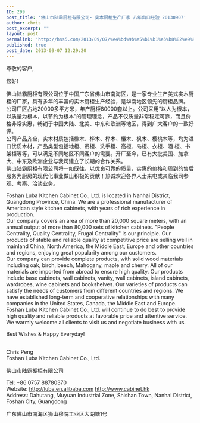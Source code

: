 ```yaml
---
ID: 299
post_title: '佛山市陆霸厨柜有限公司- 实木厨柜生产厂家 八年出口经验 20130907'
author: chris
post_excerpt: ""
layout: post
permalink: 'http://hss5.com/2013/09/07/%e4%bd%9b%e5%b1%b1%e5%b8%82%e9%99%86%e9%9c%b8%e5%8e%a8%e6%9f%9c%e6%9c%89%e9%99%90%e5%85%ac%e5%8f%b8-%e5%ae%9e%e6%9c%a8%e5%8e%a8%e6%9f%9c%e7%94%9f%e4%ba%a7%e5%8e%82%e5%ae%b6-%e5%85%ab%e5%b9%b4/'
published: true
post_date: 2013-09-07 12:29:20
---
```

<p>尊敬的客户,  <p>您好!  <p>佛山陆霸厨柜有限公司位于中国广东省佛山市南海区，是一家专业生产美式实木厨柜的厂家，具有多年的丰富的实木厨柜生产经验，是华南地区领先的厨柜品牌。<br>公司厂区占地20000多平方米，年产厨柜80000套以上。公司采用“以人为根本，以质量为根本，以节约为根本”的管理理念，产品不仅质量非常稳定可靠，而且价格非常实惠，畅销于中国大陆、北美、中东和欧洲等地区，得到广大客户的一致好评。<br>公司产品齐全，实木材质包括橡木、桦木、榉木、椿木、枫木、樱桃木等，均为进口优质木材，产品类型包括地柜、吊柜、洗手柜、高柜、岛柜、衣柜、酒 柜、书架柜等等，可以满足不同地区不同客户的需要。开厂至今，已有大批美国、加拿大、中东及欧洲企业与我司建立了长期的合作关系。<br>佛山陆霸厨柜有限公司将一如既往，以优良可靠的质量，实惠的价格和周到的售后服务为厨房的现代化事业做出积极的贡献！热诚欢迎各界人士来电或亲临我司参观、考察、洽谈业务。  <p>Foshan Luba Kitchen Cabinet Co., Ltd. is located in Nanhai District, Guangdong Province, China. We are a professional manufacturer of American style kitchen cabinets, with years of rich experience in production. <br>Our company covers an area of more than 20,000 square meters, with an annual output of more than 80,000 sets of kitchen cabinets. "People Centrality, Quality Centrality, Frugal Centrality" is our principle. Our products of stable and reliable quality at competitive price are selling well in mainland China, North America, the Middle East, Europe and other countries and regions, enjoying great popularity among our customers. <br>Our company can provide complete products, with solid wood materials including oak, birch, beech, Mahogany, maple and cherry. All of our materials are imported from abroad to ensure high quality. Our products include base cabinets, wall cabinets, vanity, wall cabinets, island cabinets, wardrobes, wine cabinets and bookshelves. Our varieties of products can satisfy the needs of customers from different countries and regions. We have established long-term and cooperative relationships with many companies in the United States, Canada, the Middle East and Europe. <br>Foshan Luba Kitchen Cabinet Co., Ltd. will continue to do best to provide high quality and reliable products at favorable price and attentive service. We warmly welcome all clients to visit us and negotiate business with us.  <p>Best Wishes &amp; Happy Everyday!  <p><img title="佛山市陆霸厨柜有限公司-&nbsp;&lt;wbr&gt;实木厨柜生产厂家&nbsp;&lt;wbr&gt;八年出口经验&nbsp;&lt;wbr&gt;20130907" alt="佛山市陆霸厨柜有限公司-&nbsp;&lt;wbr&gt;实木厨柜生产厂家&nbsp;&lt;wbr&gt;八年出口经验&nbsp;&lt;wbr&gt;20130907" width="578" height="3">  <p>Chris Peng<br>Foshan Luba Kitchen Cabinet Co., Ltd.  <p>佛山市陆霸橱柜有限公司  <p>Tel: +86 0757 88780370 <br>Website: <a href="http://luba.en.alibaba.com/">http://luba.en.alibaba.com</a> <a href="http://www.cabinet.hk">http://www.cabinet.hk</a><br>Address: Dahutang, Muyuan Industrial Zone, Shishan Town, Nanhai District, Foshan City, Guangdong  <p>广东佛山市南海区狮山穆院工业区大湖塘1号